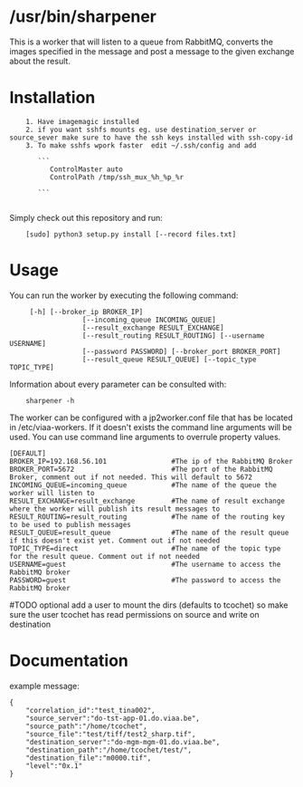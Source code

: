 # /usr/bin/sharpener

This is a worker that will listen to a queue from RabbitMQ, converts the images specified in the message and post a message to the given exchange about the result.

# Installation


```
    1. Have imagemagic installed
    2. if you want sshfs mounts eg. use destination_server or source_sever make sure to have the ssh keys installed with ssh-copy-id
    3. To make sshfs wpork faster  edit ~/.ssh/config and add

       ```
          ControlMaster auto
          ControlPath /tmp/ssh_mux_%h_%p_%r

       ```
   
```

Simply check out this repository and run:

```
    [sudo] python3 setup.py install [--record files.txt]
```

# Usage



You can run the worker by executing the following command:

```
     [-h] [--broker_ip BROKER_IP]
                  [--incoming_queue INCOMING_QUEUE]
                  [--result_exchange RESULT_EXCHANGE]
                  [--result_routing RESULT_ROUTING] [--username USERNAME]
                  [--password PASSWORD] [--broker_port BROKER_PORT]
                  [--result_queue RESULT_QUEUE] [--topic_type TOPIC_TYPE]
```

Information about every parameter can be consulted with:

```
    sharpener -h
```

The worker can be configured with a jp2worker.conf file that has be located in /etc/viaa-workers. If it doesn't exists the command line arguments will be used. You can use command line arguments to overrule property values.

```
[DEFAULT]
BROKER_IP=192.168.56.101                #The ip of the RabbitMQ Broker
BROKER_PORT=5672                        #The port of the RabbitMQ Broker, comment out if not needed. This will default to 5672
INCOMING_QUEUE=incoming_queue           #The name of the queue the worker will listen to
RESULT_EXCHANGE=result_exchange         #The name of result exchange where the worker will publish its result messages to
RESULT_ROUTING=result_routing           #The name of the routing key to be used to publish messages
RESULT_QUEUE=result_queue               #The name of the result queue if this doesn't exist yet. Comment out if not needed
TOPIC_TYPE=direct                       #The name of the topic type for the result queue. Comment out if not needed
USERNAME=guest                          #The username to access the RabbitMQ broker
PASSWORD=guest                          #The password to access the RabbitMQ broker
```
#TODO
optional add a user to mount the dirs (defaults to tcochet) so make sure the user tcochet has read permissions on source and write on destination


# Documentation
example message:
```
{
    "correlation_id":"test_tina002",
    "source_server":"do-tst-app-01.do.viaa.be",
    "source_path":"/home/tcochet",
    "source_file":"test/tiff/test2_sharp.tif",
    "destination_server":"do-mgm-mgm-01.do.viaa.be",
    "destination_path":"/home/tcochet/test/",
    "destination_file":"m0000.tif",
    "level":"0x.1"
}
```
